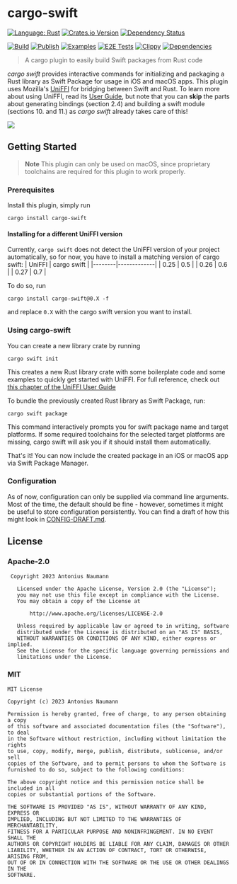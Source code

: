 # cargo-swift
[![Language: Rust](https://img.shields.io/badge/Language-Rust-F46623)](https://www.rust-lang.org)
[![Crates.io Version](https://img.shields.io/crates/v/cargo-swift)](https://crates.io/crates/cargo-swift)
[![Dependency Status](https://deps.rs/repo/github/antoniusnaumann/cargo-swift/status.svg)](https://deps.rs/repo/github/antoniusnaumann/cargo-swift)

[![Build](https://github.com/antoniusnaumann/cargo-swift/actions/workflows/ci.yml/badge.svg)](https://github.com/antoniusnaumann/cargo-swift/actions/workflows/ci.yml)
[![Publish](https://github.com/antoniusnaumann/cargo-swift/actions/workflows/publish.yml/badge.svg)](https://github.com/antoniusnaumann/cargo-swift/actions/workflows/publish.yml)
[![Examples](https://github.com/antoniusnaumann/cargo-swift/actions/workflows/examples.yml/badge.svg)](https://github.com/antoniusnaumann/cargo-swift/actions/workflows/examples.yml)
[![E2E Tests](https://github.com/antoniusnaumann/cargo-swift/actions/workflows/end-to-end.yml/badge.svg)](https://github.com/antoniusnaumann/cargo-swift/actions/workflows/end-to-end.yml)
[![Clippy](https://github.com/antoniusnaumann/cargo-swift/actions/workflows/clippy.yml/badge.svg)](https://github.com/antoniusnaumann/cargo-swift/actions/workflows/clippy.yml)
[![Dependencies](https://github.com/antoniusnaumann/cargo-swift/actions/workflows/audit.yml/badge.svg)](https://github.com/antoniusnaumann/cargo-swift/actions/workflows/audit.yml)


> A cargo plugin to easily build Swift packages from Rust code

*cargo swift* provides interactive commands for initializing and packaging a Rust library as Swift Package for usage in iOS and macOS apps.
This plugin uses Mozilla's [UniFFI](https://github.com/mozilla/uniffi-rs) for bridging between Swift and Rust. To learn more about using UniFFI, read its [User Guide](https://mozilla.github.io/uniffi-rs/Overview.html),
but note that you can **skip** the parts about generating bindings (section 2.4) and building a swift module (sections 10. and 11.) as *cargo swift* already takes care of this!

![](https://github.com/antoniusnaumann/cargo-swift/blob/main/readme/cargo-swift-demo.gif)

## Getting Started
> **Note**
> This plugin can only be used on macOS, since proprietary toolchains are 
> required for this plugin to work properly.

### Prerequisites
Install this plugin, simply run
```
cargo install cargo-swift
```

#### Installing for a different UniFFI version
Currently, `cargo swift` does not detect the UniFFI version of your project automatically, so for now, you have to install a matching version of cargo swift: 
| UniFFI | cargo swift |
|--------|-------------|
| 0.25   | 0.5         |
| 0.26   | 0.6         |
| 0.27   | 0.7         |

To do so, run 
```
cargo install cargo-swift@0.X -f  
```
and replace `0.X` with the cargo swift version you want to install.

### Using cargo-swift
You can create a new library crate by running
```
cargo swift init
```
This creates a new Rust library crate with some boilerplate code and some examples to quickly get started with UniFFI. For full reference, check out [this chapter of the UniFFI User Guide](https://mozilla.github.io/uniffi-rs/udl_file_spec.html)

To bundle the previously created Rust library as Swift Package, run:
```
cargo swift package
```
This command interactively prompts you for swift package name and target platforms.
If some required toolchains for the selected target platforms are missing, cargo swift will ask you if it should install them automatically.

That's it! You can now include the created package in an iOS or macOS app via Swift Package Manager.

### Configuration
As of now, configuration can only be supplied via command line arguments. Most of the time, the default should be fine - however, sometimes it might be useful to store configuration persistently. You can find a draft of how this might look in [CONFIG-DRAFT.md](/CONFIG-DRAFT.md).

## License
### Apache-2.0
```
 Copyright 2023 Antonius Naumann

   Licensed under the Apache License, Version 2.0 (the "License");
   you may not use this file except in compliance with the License.
   You may obtain a copy of the License at

       http://www.apache.org/licenses/LICENSE-2.0

   Unless required by applicable law or agreed to in writing, software
   distributed under the License is distributed on an "AS IS" BASIS,
   WITHOUT WARRANTIES OR CONDITIONS OF ANY KIND, either express or implied.
   See the License for the specific language governing permissions and
   limitations under the License.
```
### MIT
```
MIT License

Copyright (c) 2023 Antonius Naumann

Permission is hereby granted, free of charge, to any person obtaining a copy
of this software and associated documentation files (the "Software"), to deal
in the Software without restriction, including without limitation the rights
to use, copy, modify, merge, publish, distribute, sublicense, and/or sell
copies of the Software, and to permit persons to whom the Software is
furnished to do so, subject to the following conditions:

The above copyright notice and this permission notice shall be included in all
copies or substantial portions of the Software.

THE SOFTWARE IS PROVIDED "AS IS", WITHOUT WARRANTY OF ANY KIND, EXPRESS OR
IMPLIED, INCLUDING BUT NOT LIMITED TO THE WARRANTIES OF MERCHANTABILITY,
FITNESS FOR A PARTICULAR PURPOSE AND NONINFRINGEMENT. IN NO EVENT SHALL THE
AUTHORS OR COPYRIGHT HOLDERS BE LIABLE FOR ANY CLAIM, DAMAGES OR OTHER
LIABILITY, WHETHER IN AN ACTION OF CONTRACT, TORT OR OTHERWISE, ARISING FROM,
OUT OF OR IN CONNECTION WITH THE SOFTWARE OR THE USE OR OTHER DEALINGS IN THE
SOFTWARE.
```
